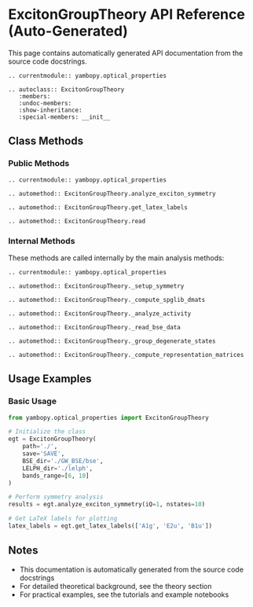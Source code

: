 # ExcitonGroupTheory API Reference (Auto-Generated)

This page contains automatically generated API documentation from the source code docstrings.

```{eval-rst}
.. currentmodule:: yambopy.optical_properties

.. autoclass:: ExcitonGroupTheory
   :members:
   :undoc-members:
   :show-inheritance:
   :special-members: __init__
```

## Class Methods

### Public Methods

```{eval-rst}
.. currentmodule:: yambopy.optical_properties

.. automethod:: ExcitonGroupTheory.analyze_exciton_symmetry

.. automethod:: ExcitonGroupTheory.get_latex_labels

.. automethod:: ExcitonGroupTheory.read

```

### Internal Methods

These methods are called internally by the main analysis methods:

```{eval-rst}
.. currentmodule:: yambopy.optical_properties

.. automethod:: ExcitonGroupTheory._setup_symmetry

.. automethod:: ExcitonGroupTheory._compute_spglib_dmats

.. automethod:: ExcitonGroupTheory._analyze_activity

.. automethod:: ExcitonGroupTheory._read_bse_data

.. automethod:: ExcitonGroupTheory._group_degenerate_states

.. automethod:: ExcitonGroupTheory._compute_representation_matrices

```

## Usage Examples

### Basic Usage

```python
from yambopy.optical_properties import ExcitonGroupTheory

# Initialize the class
egt = ExcitonGroupTheory(
    path='./',
    save='SAVE',
    BSE_dir='./GW_BSE/bse',
    LELPH_dir='./lelph',
    bands_range=[6, 10]
)

# Perform symmetry analysis
results = egt.analyze_exciton_symmetry(iQ=1, nstates=10)

# Get LaTeX labels for plotting
latex_labels = egt.get_latex_labels(['A1g', 'E2u', 'B1u'])
```

## Notes

- This documentation is automatically generated from the source code docstrings
- For detailed theoretical background, see the theory section
- For practical examples, see the tutorials and example notebooks
